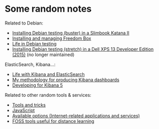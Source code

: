 # Some random notes

Related to Debian:

* [Installing Debian testing (buster) in a Slimbook Katana II](debian-katana-2.md)
* [Installing and managing Freedom Box](freedombox.md)
* [Life in Debian testing](life-in-testing.md)
* [Installing Debian testing (stretch) in a Dell XPS 13 Developer Edition (2015)](debian-xps-13.md) (no longer maintained) 

ElasticSearch, Kibana...:

* [Life with Kibana and ElasticSearch](life-with-kibana-elasticsearch.md)
* [My methodology for producing Kibana dashboards](kibana-dashboards.md)
* [Developing for Kibana 5](kibana-devel.md)

Related to other random tools & services:

* [Tools and tricks](tools-and-tricks.md)
* [JavaScript](avascript.md)
* [Available options (Internet-related applications and services)](options.md)
* [FOSS tools useful for distance learning](foss-distance-learning.md)
